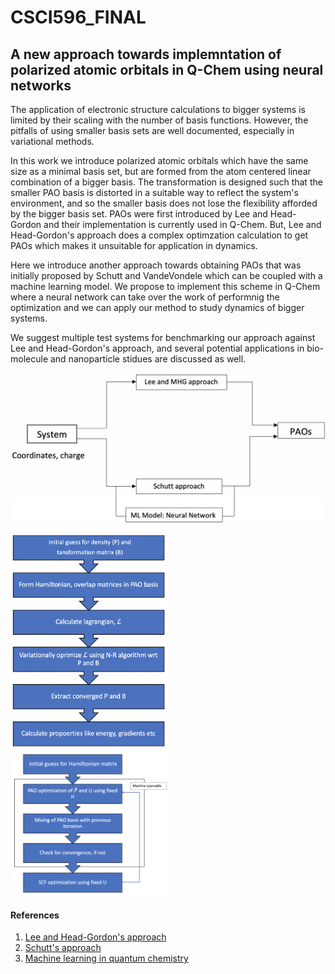 # CSCI596_FINAL


## A new approach towards implemntation of polarized atomic orbitals in Q-Chem using neural networks

The application of electronic structure calculations to bigger systems is limited by their scaling with the number of basis functions. However, the pitfalls of using smaller basis sets are well documented, especially in variational methods. 

In this work we introduce polarized atomic orbitals which have the same size as a minimal basis set, but are formed from the atom centered linear combination of a bigger basis. The transformation is designed such that the smaller PAO basis is distorted in a suitable way to reflect the system's environment, and so the smaller basis does not lose the flexibility afforded by the bigger basis set. PAOs were first introduced by Lee and Head-Gordon and their implementation is currently used in Q-Chem. But, Lee and Head-Gordon's approach does a complex optimzation calculation to get PAOs which makes it unsuitable for application in dynamics. 

Here we introduce another approach towards obtaining PAOs that was initially proposed by Schutt and VandeVondele which can be coupled with a machine learning model. We propose to implement this scheme in Q-Chem where a neural network can take over the work of performnig the optimization and we can apply our method to study dynamics of bigger systems. 

We suggest multiple test systems for benchmarking our approach against Lee and Head-Gordon's approach, and several potential applications in bio-molecule and nanoparticle stidues are discussed as well. 

![Proposal](Images/Proposal.png)

<img src="Images/MHG-approach.png" width=50% height=50%>  <img src="Images/Schutt-approach.png" width=50% height=50%>



#### References
1. [Lee and Head-Gordon's approach](https://aip.scitation.org/doi/10.1063/1.475199)
2. [Schutt's approach](https://pubs.acs.org/doi/abs/10.1021/acs.jctc.8b00378)
3. [Machine learning in quantum chemistry](https://pubs.acs.org/doi/10.1021/acs.jpclett.9b03664)

